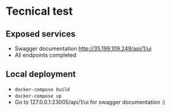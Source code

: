 # Tecnical test

## Exposed services

- Swagger documentation http://35.199.109.249/api/1/ui
- All endpoints completed

## Local deployment

- ``docker-compose build``
- ``docker-compose up``
- Go to 127.0.0.1:23005/api/1/ui for swagger documentation :)
